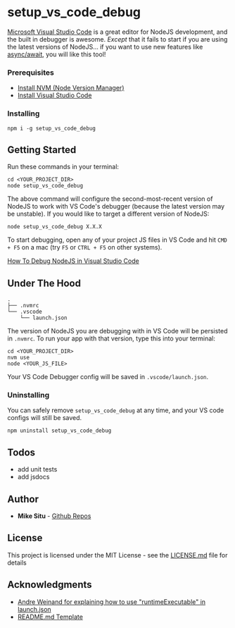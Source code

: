 # setup_vs_code_debug
[Microsoft Visual Studio Code](https://code.visualstudio.com/) is a great editor
for NodeJS development, and the built in debugger is awesome. *Except* that it
fails to start if you are using the latest versions of NodeJS... if you want to 
use new features like [async/await](http://node.green/#ES2017-features-async-functions), you will like this tool!

### Prerequisites

- [Install NVM (Node Version Manager)](https://github.com/creationix/nvm)
- [Install Visual Studio Code](https://code.visualstudio.com/docs/setup/setup-overview)

### Installing

```
npm i -g setup_vs_code_debug
```
## Getting Started
Run these commands in your terminal:
```
cd <YOUR_PROJECT_DIR>
node setup_vs_code_debug
```
The above command will configure the second-most-recent version of NodeJS to work
with VS Code's debugger (because the latest version may be unstable). If you would 
like to target a different version of NodeJS:
```
node setup_vs_code_debug X.X.X
```
To start debugging, open any of your project JS files in VS Code and hit 
`CMD + F5` on a mac (try `F5` or `CTRL + F5` on other systems).

[How To Debug NodeJS in Visual Studio Code](https://code.visualstudio.com/docs/editor/debugging)
## Under The Hood
```
.
├── .nvmrc
└── .vscode
    └── launch.json
```
The version of NodeJS you are debugging with in VS Code will be persisted in `.nvmrc`. 
To run your app with that version, type this into your terminal:
```
cd <YOUR_PROJECT_DIR>
nvm use
node <YOUR_JS_FILE>
```
Your VS Code Debugger config will be saved in `.vscode/launch.json`.
### Uninstalling
You can safely remove `setup_vs_code_debug` at any time, and your VS code configs will 
still be saved.
```
npm uninstall setup_vs_code_debug
```
## Todos
- add unit tests
- add jsdocs

## Author
* **Mike Situ** - [Github Repos](https://github.com/shola)

## License
This project is licensed under the MIT License - see the [LICENSE.md](LICENSE.md) file for details

## Acknowledgments
* [Andre Weinand for explaining how to use "runtimeExecutable" in launch.json](https://github.com/Microsoft/vscode/issues/30297)
* [README.md Template](https://gist.githubusercontent.com/PurpleBooth/109311bb0361f32d87a2/raw/824da51d0763e6855c338cc8107b2ff890e7dd43/README-Template.md)